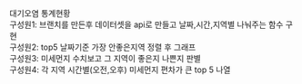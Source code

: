 대기오염 통계현황<br>
구성원1: 브랜치를 만든후 데이터셋을 api로 만들고 날짜,시간,지역별 나눠주는 함수 구현<br> 
구성원2: top5 날짜기준 가장 안좋은지역 정렬 후 그래프<br>
구성원3: 미세먼지 수치보고 그 지역이 좋은지 나쁜지 판별<br>
구성원4: 각 지역 시간별(오전,오후) 미세먼지 편차가 큰 top 5 나열<br>


